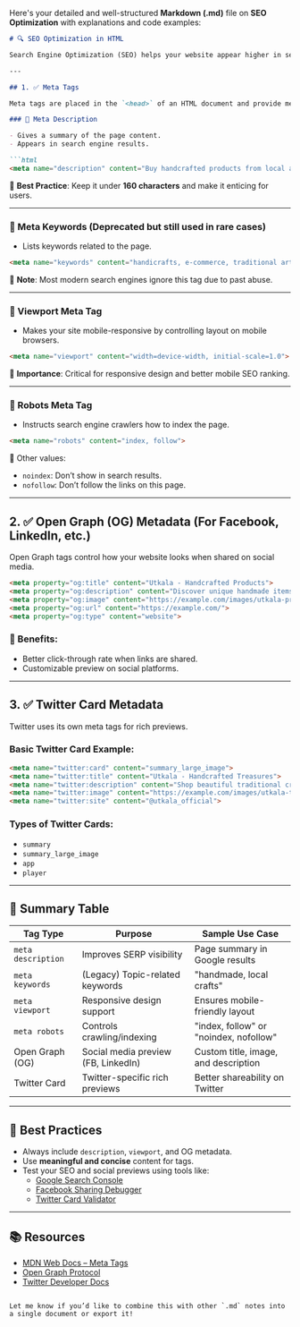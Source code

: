 Here's your detailed and well-structured **Markdown (.md)** file on **SEO Optimization** with explanations and code examples:

```markdown
# 🔍 SEO Optimization in HTML

Search Engine Optimization (SEO) helps your website appear higher in search engine results, improving visibility and traffic. Here's how you can optimize your HTML with meta tags and social media metadata.

---

## 1. ✅ Meta Tags

Meta tags are placed in the `<head>` of an HTML document and provide metadata about the page.

### 🔹 Meta Description

- Gives a summary of the page content.
- Appears in search engine results.

```html
<meta name="description" content="Buy handcrafted products from local artisans at Utkala.">
```

🔸 **Best Practice**: Keep it under **160 characters** and make it enticing for users.

---

### 🔹 Meta Keywords (Deprecated but still used in rare cases)

- Lists keywords related to the page.

```html
<meta name="keywords" content="handicrafts, e-commerce, traditional art, Utkala">
```

🔸 **Note**: Most modern search engines ignore this tag due to past abuse.

---

### 🔹 Viewport Meta Tag

- Makes your site mobile-responsive by controlling layout on mobile browsers.

```html
<meta name="viewport" content="width=device-width, initial-scale=1.0">
```

🔸 **Importance**: Critical for responsive design and better mobile SEO ranking.

---

### 🔹 Robots Meta Tag

- Instructs search engine crawlers how to index the page.

```html
<meta name="robots" content="index, follow">
```

🔹 Other values:
- `noindex`: Don’t show in search results.
- `nofollow`: Don’t follow the links on this page.

---

## 2. ✅ Open Graph (OG) Metadata (For Facebook, LinkedIn, etc.)

Open Graph tags control how your website looks when shared on social media.

```html
<meta property="og:title" content="Utkala - Handcrafted Products">
<meta property="og:description" content="Discover unique handmade items from local artisans.">
<meta property="og:image" content="https://example.com/images/utkala-preview.jpg">
<meta property="og:url" content="https://example.com/">
<meta property="og:type" content="website">
```

### 🔸 Benefits:
- Better click-through rate when links are shared.
- Customizable preview on social platforms.

---

## 3. ✅ Twitter Card Metadata

Twitter uses its own meta tags for rich previews.

### Basic Twitter Card Example:
```html
<meta name="twitter:card" content="summary_large_image">
<meta name="twitter:title" content="Utkala - Handcrafted Treasures">
<meta name="twitter:description" content="Shop beautiful traditional crafts online.">
<meta name="twitter:image" content="https://example.com/images/utkala-twitter.jpg">
<meta name="twitter:site" content="@utkala_official">
```

### Types of Twitter Cards:
- `summary`
- `summary_large_image`
- `app`
- `player`

---

## 🧠 Summary Table

| Tag Type            | Purpose                                      | Sample Use Case                        |
|---------------------|----------------------------------------------|----------------------------------------|
| `meta description`  | Improves SERP visibility                     | Page summary in Google results         |
| `meta keywords`     | (Legacy) Topic-related keywords              | "handmade, local crafts"               |
| `meta viewport`     | Responsive design support                    | Ensures mobile-friendly layout         |
| `meta robots`       | Controls crawling/indexing                   | "index, follow" or "noindex, nofollow" |
| Open Graph (OG)     | Social media preview (FB, LinkedIn)          | Custom title, image, and description   |
| Twitter Card        | Twitter-specific rich previews               | Better shareability on Twitter         |

---

## 📌 Best Practices

- Always include `description`, `viewport`, and OG metadata.
- Use **meaningful and concise** content for tags.
- Test your SEO and social previews using tools like:
  - [Google Search Console](https://search.google.com/search-console/)
  - [Facebook Sharing Debugger](https://developers.facebook.com/tools/debug/)
  - [Twitter Card Validator](https://cards-dev.twitter.com/validator)

---

## 📚 Resources

- [MDN Web Docs – Meta Tags](https://developer.mozilla.org/en-US/docs/Web/HTML/Element/meta)
- [Open Graph Protocol](https://ogp.me/)
- [Twitter Developer Docs](https://developer.twitter.com/en/docs/twitter-for-websites/cards/overview/abouts-cards)

```

Let me know if you’d like to combine this with other `.md` notes into a single document or export it!